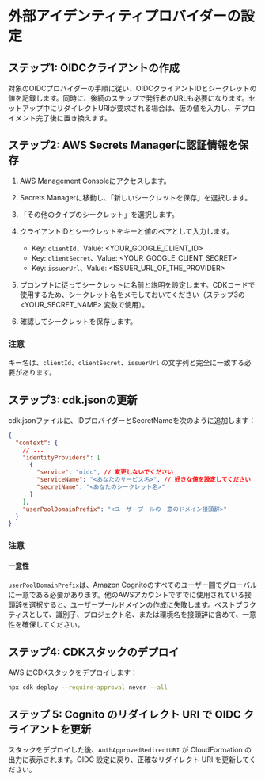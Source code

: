 # 外部アイデンティティプロバイダーの設定

## ステップ1: OIDCクライアントの作成

対象のOIDCプロバイダーの手順に従い、OIDCクライアントIDとシークレットの値を記録します。同時に、後続のステップで発行者のURLも必要になります。セットアップ中にリダイレクトURIが要求される場合は、仮の値を入力し、デプロイメント完了後に置き換えます。

## ステップ2: AWS Secrets Managerに認証情報を保存

1. AWS Management Consoleにアクセスします。
2. Secrets Managerに移動し、「新しいシークレットを保存」を選択します。
3. 「その他のタイプのシークレット」を選択します。
4. クライアントIDとシークレットをキーと値のペアとして入力します。

   - Key: `clientId`、Value: <YOUR_GOOGLE_CLIENT_ID>
   - Key: `clientSecret`、Value: <YOUR_GOOGLE_CLIENT_SECRET>
   - Key: `issuerUrl`、Value: <ISSUER_URL_OF_THE_PROVIDER>

5. プロンプトに従ってシークレットに名前と説明を設定します。CDKコードで使用するため、シークレット名をメモしておいてください（ステップ3の <YOUR_SECRET_NAME> 変数で使用）。
6. 確認してシークレットを保存します。

### 注意

キー名は、`clientId`、`clientSecret`、`issuerUrl` の文字列と完全に一致する必要があります。

## ステップ3: cdk.jsonの更新

cdk.jsonファイルに、IDプロバイダーとSecretNameを次のように追加します：

```json
{
  "context": {
    // ...
    "identityProviders": [
      {
        "service": "oidc", // 変更しないでください
        "serviceName": "<あなたのサービス名>", // 好きな値を設定してください
        "secretName": "<あなたのシークレット名>"
      }
    ],
    "userPoolDomainPrefix": "<ユーザープールの一意のドメイン接頭辞>"
  }
}
```

### 注意

#### 一意性

`userPoolDomainPrefix`は、Amazon Cognitoのすべてのユーザー間でグローバルに一意である必要があります。他のAWSアカウントですでに使用されている接頭辞を選択すると、ユーザープールドメインの作成に失敗します。ベストプラクティスとして、識別子、プロジェクト名、または環境名を接頭辞に含めて、一意性を確保してください。

## ステップ4: CDKスタックのデプロイ

AWS にCDKスタックをデプロイします：

```sh
npx cdk deploy --require-approval never --all
```

## ステップ 5: Cognito のリダイレクト URI で OIDC クライアントを更新

スタックをデプロイした後、`AuthApprovedRedirectURI` が CloudFormation の出力に表示されます。OIDC 設定に戻り、正確なリダイレクト URI を更新してください。